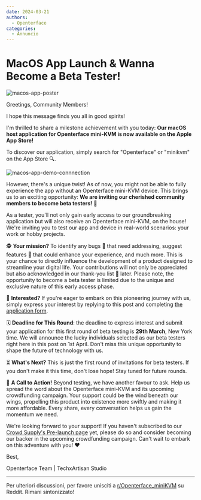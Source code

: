 ```yaml
---
date: 2024-03-21
authors:
  - Openterface
categories:
  - Annuncio
---
```


# MacOS App Launch & Wanna Become a Beta Tester!

![macos-app-poster](/images/event/macos_app.webp)

Greetings, Community Members!

I hope this message finds you all in good spirits!

I'm thrilled to share a milestone achievement with you today: **Our macOS host application for Openterface mini-KVM is now available on the Apple App Store!**

<!-- more -->

To discover our application, simply search for "Openterface" or "minikvm" on the App Store 🔍.

![macos-app-demo-connnection](/images/event/macos-app-demo-connections.webp)

However, there's a unique twist! As of now, you might not be able to fully experience the app without an Openterface mini-KVM device. This brings us to an exciting opportunity: **We are inviting our cherished community members to become beta testers!** 🌟

As a tester, you'll not only gain early access to our groundbreaking application but will also receive an Openterface mini-KVM, on the house! We're inviting you to test our app and device in real-world scenarios: your work or hobby projects.

🕵️ **Your mission?** To identify any bugs 🐞 that need addressing, suggest features 🚀 that could enhance your experience, and much more. This is your chance to directly influence the development of a product designed to streamline your digital life. Your contributions will not only be appreciated but also acknowledged in our thank-you list 📜 later. Please note, the opportunity to become a beta tester is limited due to the unique and exclusive nature of this early access phase.

📝 **Interested?** If you're eager to embark on this pioneering journey with us, simply express your interest by replying to this post and completing [the application form](https://forms.gle/gNKpnvrvwnZNUJbq5).

🗓 **Deadline for This Round**: the deadline to express interest and submit your application for this first round of beta testing is **29th March**, New York time. We will announce the lucky individuals selected as our beta testers right here in this post on 1st April. Don't miss this unique opportunity to shape the future of technology with us.

⏳ **What's Next?** This is just the first round of invitations for beta testers. If you don't make it this time, don't lose hope! Stay tuned for future rounds.

📣 **A Call to Action!** Beyond testing, we have another favour to ask. Help us spread the word about the Openterface mini-KVM and its upcoming crowdfunding campaign. Your support could be the wind beneath our wings, propelling this product into existence more swiftly and making it more affordable. Every share, every conversation helps us gain the momentum we need.

We're looking forward to your support! If you haven't subscribed to our [Crowd Supply's Pre-launch page](https://www.crowdsupply.com/techxartisan/openterface-mini-kvm) yet, please do so and consider becoming our backer in the upcoming crowdfunding campaign. Can't wait to embark on this adventure with you! ❤️

Best,

Openterface Team | TechxArtisan Studio

--------

Per ulteriori discussioni, per favore unisciti a [r/Openterface_miniKVM](https://www.reddit.com/r/Openterface_miniKVM/) su Reddit. Rimani sintonizzato!
